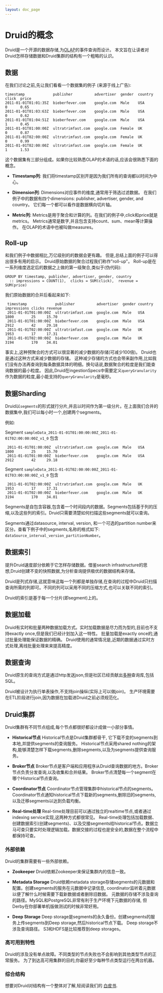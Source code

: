 ```yaml
---
layout: doc_page
---
```


# Druid的概念

Druid是一个开源的数据存储,为[OLAP](http://en.wikipedia.org/wiki/Online_analytical_processing)的事件查询而设计。
本文旨在让读者对Druid怎样存储数据和Druid集群的结构有一个粗略的认识。

## 数据

在我们讨论之前,先让我们看看一个数据集的例子 (来源于线上广告):

    timestamp             publisher          advertiser  gender  country  click  price
    2011-01-01T01:01:35Z  bieberfever.com    google.com  Male    USA      0      0.65
    2011-01-01T01:03:63Z  bieberfever.com    google.com  Male    USA      0      0.62
    2011-01-01T01:04:51Z  bieberfever.com    google.com  Male    USA      1      0.45
    2011-01-01T01:00:00Z  ultratrimfast.com  google.com  Female  UK       0      0.87
    2011-01-01T02:00:00Z  ultratrimfast.com  google.com  Female  UK       0      0.99
    2011-01-01T02:00:00Z  ultratrimfast.com  google.com  Female  UK       1      1.53

这个数据集有三部分组成。如果你比较熟悉OLAP的术语的话,应该会很熟悉下面的概念。

* **Timestamp列**: 我们将timestamp区别开是因为我们所有的查询都以时间为中心。

* **Dimension列**: Dimensions对应事件的维度,通常用于筛选过滤数据。
在我们例子中的数据有四个dimensions: publisher, advertiser, gender, and country。
它们每一个都可以看作是数据横向切片轴。

* **Metric列**: Metrics是用于聚合和计算的列。在我们的例子中,click和price就是metrics。
Metrics通常是数字,并且包含支持count、sum、mean等计算操作。
在OLAP的术语中也被叫做measures。

## Roll-up

和我们例子中数据相比,万亿级别的的数据会更有趣。
但是,总结上面的例子可以得出很多有用的启示。
Druid原始数据的聚合过程我们称作"roll-up"。
Roll-up是在一系列维度选定后的数据之上做的第一级聚合,类似于(伪代码):

    GROUP BY timestamp, publisher, advertiser, gender, country
      :: impressions = COUNT(1),  clicks = SUM(click),  revenue = SUM(price)

我们原始数据的合并后看起来如下:

     timestamp             publisher          advertiser  gender country impressions clicks revenue
     2011-01-01T01:00:00Z  ultratrimfast.com  google.com  Male   USA     1800        25     15.70
     2011-01-01T01:00:00Z  bieberfever.com    google.com  Male   USA     2912        42     29.18
     2011-01-01T02:00:00Z  ultratrimfast.com  google.com  Male   UK      1953        17     17.31
     2011-01-01T02:00:00Z  bieberfever.com    google.com  Male   UK      3194        170    34.01

事实上,这种预聚合的方式可以很显著的减少数据的存储(可减少100倍)。
Druid也是通过这种方式来减少数据的存储。
这种减少存储的方式也会带来副作用,比如我们没有办法再查询到每条数据具体的明细。换句话说,数据聚合的粒度是我们能查询数据的最小粒度。
因此,Druid在ingestionSpecs中需要定义`queryGranularity`作为数据的粒度,最小能支持的`queryGranularity`是毫秒。

## 数据Sharding

Druid以`segments`的形式就行分片,并且以时间作为第一级分片。在上面我们合并的数据集中,我们可以每小时一个,创建两个segments。

例如:

Segment `sampleData_2011-01-01T01:00:00:00Z_2011-01-01T02:00:00:00Z_v1_0` 包含

     2011-01-01T01:00:00Z  ultratrimfast.com  google.com  Male   USA     1800        25     15.70
     2011-01-01T01:00:00Z  bieberfever.com    google.com  Male   USA     2912        42     29.18


Segment `sampleData_2011-01-01T02:00:00:00Z_2011-01-01T03:00:00:00Z_v1_0` 包含

     2011-01-01T02:00:00Z  ultratrimfast.com  google.com  Male   UK      1953        17     17.31
     2011-01-01T02:00:00Z  bieberfever.com    google.com  Male   UK      3194        170    34.01

Segments是自包含容器,包含着一个时间段内的数据。Segments包括基于列的压缩,以及这些列的索引。Druid只需要清楚如何扫描这些segments就可以查询。

Segments通过datasource, interval, version, 和一个可选的partition number来区分。查看下例子中的segments,名称的格式如下: `dataSource_interval_version_partitionNumber`。


## 数据索引

提升Druid速度部分依赖于它怎样存储数据。借鉴search infrastructure的思想,Druid创建不变的快照数据,为分析查询提供极优的数据结构来存储。

Druid是列式存储,这就意味这每一个列都是单独存储,在查询的过程中Druid只扫描查询所需的列即可。不同的列可以采用不同的压缩方式,也可以关联不同的索引。

Druid的索引是基于每一个分片(即segment)上的。

## 数据加载

Druid有实时和批量两种数据加载方式。实时加载数据是尽力而为型的,目前也不支持exactly once,但是我们已经计划加入这一特性。
批量加载是exactly once的,通过批量处理能保证数据的精确。
Druid使用的通常情况是,近期的数据通过实时方式处理,离线批量处理来来提高精度。

## 数据查询

Druid原生的查询方式是通过http发送json,但是社区已经贡献出[多种](../development/libraries.html)查询库,包括SQL。

Druid被设计为执行单表操作,不支持join操纵(实际上可以做join)。
生产环境需要在ETL阶段进行join,因为数据在加载进Druid之前必须规范化。

## Druid集群

Druid集群有不同节点组成,每个节点都很好都设计成做一小部分事情。

* **Historical节点** Historical节点是Druid集群都骨干, 它下载不变的segments到本地,并提供segments的查询服务。
Historical节点采用shared nothing的架构,能够清楚怎样下载segments,删除segments,以及为segments提供查询服务。

* **Broker节点** Broker节点是客户端和应用程序从Druid查询数据的地方。Broker节点负责分发查询,以及收集和合并结果。
Broker节点清楚每一个segment在哪个Historical节点查询。

* **Coordinator节点** Coordinator节点管理集群中historical节点的segments。Coordinator节点通知historical节点下载新的segments,删除旧的segments,以及迁移segments以达到负载均衡。

* **Real-time处理** Real-time处理目前可以通过独立的realtime节点,或者通过indexing service实现,这两种方式都很常见。
Real-time处理包括加载数据、创建数据索引(创建segments)、以及交接segments给historical节点。数据立马可查只要实时处理逻辑加载。数据交接的过程也是安全的,数据在整个流程中都保持可查。

### 外部依赖

Druid的集群需要有一些外部依赖。

* **Zookeeper** Druid依赖Zookeeper来保证集群内的信息一致。

* **Metadata Storage** Druid依赖metadata storage存储segments的元数据和配置。创建segments的服务在元数据中记录信息, coordinator监听着元数据以便了解什么时候需要下载新数据或者删除旧数据。
 元数据的存储不涉及查询的路径。MySQL和PostgreSQL非常有利于生产环境下元数据的存储, 但Derby在你部署单机版做测试的时候非常好用。

* **Deep Storage** Deep storage是segments的永久备份。创建segments的服务上传segments到Deep storage,然后historical节点下载。
Deep storage不涉及查询路径。 S3和HDFS是比较推荐到deep storages。

### 高可用到特性

Druid的涉及没有单点故障。不同类型的节点失败也不会影响到其他类型节点的正常服务。
为了到达高可用集群的目的,你最好至少每种节点类型运行在两台机器。

### 综合结构

想要对Druid对结构有一个整体对了解,轻阅读我们的 [白皮书](http://static.druid.io/docs/druid.pdf).

